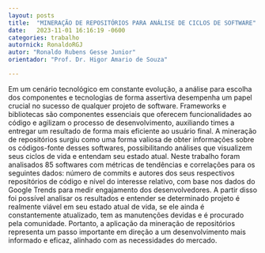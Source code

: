 ```yaml
---
layout: posts
title:  "MINERAÇÃO DE REPOSITÓRIOS PARA ANÁLISE DE CICLOS DE SOFTWARE"
date:   2023-11-01 16:16:19 -0600
categories: trabalho
autornick: RonaldoRGJ
autor: "Ronaldo Rubens Gesse Junior"
orientador: "Prof. Dr. Higor Amario de Souza"

---
```


Em um cenário tecnológico em constante evolução, a análise para escolha dos componentes e tecnologias de forma assertiva desempenha um papel crucial no sucesso de qualquer projeto de software. Frameworks e bibliotecas são componentes essenciais que oferecem funcionalidades ao código e agilizam o processo de desenvolvimento, auxiliando times a entregar um resultado de forma mais eficiente ao usuário final. A mineração de repositórios surgiu como uma forma valiosa de obter informações sobre os códigos-fonte desses softwares, possibilitando análises que visualizem seus ciclos de vida e entendam seu estado atual. Neste trabalho foram analisados 85 softwares com métricas de tendências e correlações para os seguintes dados: número de commits e autores dos seus respectivos repositórios de código e nível do interesse relativo, com base nos dados do Google Trends para medir engajamento dos desenvolvedores. A partir disso foi possível analisar os resultados e entender se determinado projeto é realmente viável em seu estado atual de vida, se ele ainda é constantemente atualizado, tem as manutenções devidas e é procurado pela comunidade. Portanto, a aplicação da mineração de repositórios representa um passo importante em direção a um desenvolvimento mais informado e eficaz, alinhado com as necessidades do mercado.
